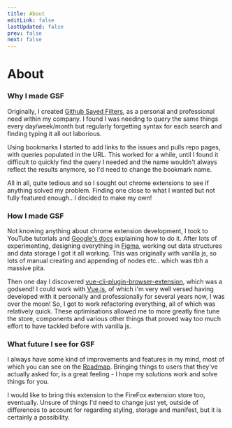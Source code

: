 ```yaml
---
title: About
editLink: false
lastUpdated: false
prev: false
next: false
---
```


# About

### Why I made GSF

Originally, I created [Github Saved Filters](https://chrome.google.com/webstore/detail/github-saved-filters/pmkbippobcmchabghaeonfbbcncjhmjm), as a personal and professional need within my company.
I found I was needing to query the same things every day/week/month but regularly forgetting syntax for each search and finding typing it all out laborious.

Using bookmarks I started to add links to the issues and pulls repo pages, with queries populated in the URL.
This worked for a while, until I found it difficult to quickly find the query I needed and the name wouldn't always reflect the results anymore, so I'd need to change the bookmark name.

All in all, quite tedious and so I sought out chrome extensions to see if anything solved my problem.
Finding one close to what I wanted but not fully featured enough.. I decided to make my own!


### How I made GSF

Not knowing anything about chrome extension development, I took to YouTube tutorials and [Google's docs](https://developer.chrome.com/docs/extensions/) explaining how to do it.
After lots of experimenting, designing everything in [Figma](https://www.figma.com/), working out data structures and data storage I got it all working.
This was originally with vanilla js, so lots of manual creating and appending of nodes etc.. which was tbh a massive pita.

Then one day I discovered [vue-cli-plugin-browser-extension](https://www.npmjs.com/package/vue-cli-plugin-browser-extension), which was a godsend!
I could work with [Vue.js](https://vuejs.org/), of which i'm very well versed having developed with it personally and professionally for several years now, I was over the moon!
So, I got to work refactoring everything, all of which was relatively quick. These optimisations allowed me to more greatly fine tune the store, components and various other things that proved way too much effort to have tackled before with vanilla js.


### What future I see for GSF

I always have some kind of improvements and features in my mind, most of which you can see on the [Roadmap](https://github.com/users/EmilyRosina/projects/2).
Bringing things to users that they've actually asked for, is a great feeling - I hope my solutions work and solve things for you.

I would like to bring this extension to the FireFox extension store too, eventually. Unsure of things I'd need to change just yet, outside of differences to account for regarding styling, storage and manifest, but it is certainly a possibility.
